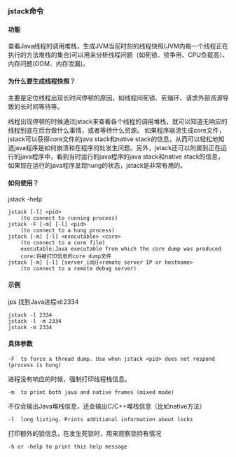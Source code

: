 ### jstack命令

#### 功能

查看Java线程的调用堆栈，生成JVM当前时刻的线程快照(JVM内每一个线程正在执行的方法堆栈的集合)可以用来分析线程问题（如死锁、锁争用、CPU负载高）、内存问题(OOM、内存泄漏)。

#### 为什么要生成线程快照？

主要是定位线程出现长时间停顿的原因，如线程间死锁、死循环、请求外部资源导致的长时间等待等。

线程出现停顿的时候通过jstack来查看各个线程的调用堆栈，就可以知道无响应的线程到底在后台做什么事情，或者等待什么资源。 如果程序崩溃生成core文件，jstack可以获得core文件的java stack和native stack的信息，从而可以轻松地知道java程序是如何崩溃和在程序何处发生问题。另外，jstack还可以附属到正在运行的java程序中，看到当时运行的java程序的java stack和native stack的信息，如果现在运行的java程序呈现hung的状态，jstack是非常有用的。

#### 如何使用？

jstack -help

```shell
jstack [-l] <pid>
    (to connect to running process)
jstack -F [-m] [-l] <pid>
    (to connect to a hung process)
jstack [-m] [-l] <executable> <core>
    (to connect to a core file)
    executable:Java executable from which the core dump was produced
    core:将被打印信息的core dump文件
jstack [-m] [-l] [server_id@]<remote server IP or hostname>
    (to connect to a remote debug server)
```

#### 示例

jps
找到Java进程id:2334

```shell
jstack -l 2334
jstack -l -m 2334
jstack -m 2334
```

#### 具体参数


    -F  to force a thread dump. Use when jstack <pid> does not respond (process is hung)
进程没有响应的时候，强制打印线程栈信息。

    -m  to print both java and native frames (mixed mode)
不仅会输出Java堆栈信息，还会输出C/C++堆栈信息（比如native方法）



    -l  long listing. Prints additional information about locks
打印额外的锁信息，在发生死锁时，用来观察锁持有情况



    -h or -help to print this help message





























